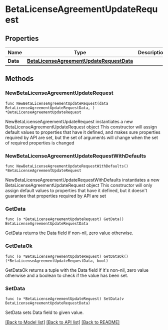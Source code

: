 # BetaLicenseAgreementUpdateRequest

## Properties

Name | Type | Description | Notes
------------ | ------------- | ------------- | -------------
**Data** | [**BetaLicenseAgreementUpdateRequestData**](BetaLicenseAgreementUpdateRequestData.md) |  | 

## Methods

### NewBetaLicenseAgreementUpdateRequest

`func NewBetaLicenseAgreementUpdateRequest(data BetaLicenseAgreementUpdateRequestData, ) *BetaLicenseAgreementUpdateRequest`

NewBetaLicenseAgreementUpdateRequest instantiates a new BetaLicenseAgreementUpdateRequest object
This constructor will assign default values to properties that have it defined,
and makes sure properties required by API are set, but the set of arguments
will change when the set of required properties is changed

### NewBetaLicenseAgreementUpdateRequestWithDefaults

`func NewBetaLicenseAgreementUpdateRequestWithDefaults() *BetaLicenseAgreementUpdateRequest`

NewBetaLicenseAgreementUpdateRequestWithDefaults instantiates a new BetaLicenseAgreementUpdateRequest object
This constructor will only assign default values to properties that have it defined,
but it doesn't guarantee that properties required by API are set

### GetData

`func (o *BetaLicenseAgreementUpdateRequest) GetData() BetaLicenseAgreementUpdateRequestData`

GetData returns the Data field if non-nil, zero value otherwise.

### GetDataOk

`func (o *BetaLicenseAgreementUpdateRequest) GetDataOk() (*BetaLicenseAgreementUpdateRequestData, bool)`

GetDataOk returns a tuple with the Data field if it's non-nil, zero value otherwise
and a boolean to check if the value has been set.

### SetData

`func (o *BetaLicenseAgreementUpdateRequest) SetData(v BetaLicenseAgreementUpdateRequestData)`

SetData sets Data field to given value.



[[Back to Model list]](../README.md#documentation-for-models) [[Back to API list]](../README.md#documentation-for-api-endpoints) [[Back to README]](../README.md)


